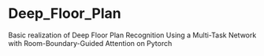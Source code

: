 # Deep_Floor_Plan

Basic realization of Deep Floor Plan Recognition Using a Multi-Task Network with Room-Boundary-Guided Attention on Pytorch
